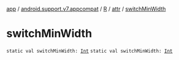 [app](../../../index.md) / [android.support.v7.appcompat](../../index.md) / [R](../index.md) / [attr](index.md) / [switchMinWidth](.)

# switchMinWidth

`static val switchMinWidth: `[`Int`](https://kotlinlang.org/api/latest/jvm/stdlib/kotlin/-int/index.html)
`static val switchMinWidth: `[`Int`](https://kotlinlang.org/api/latest/jvm/stdlib/kotlin/-int/index.html)